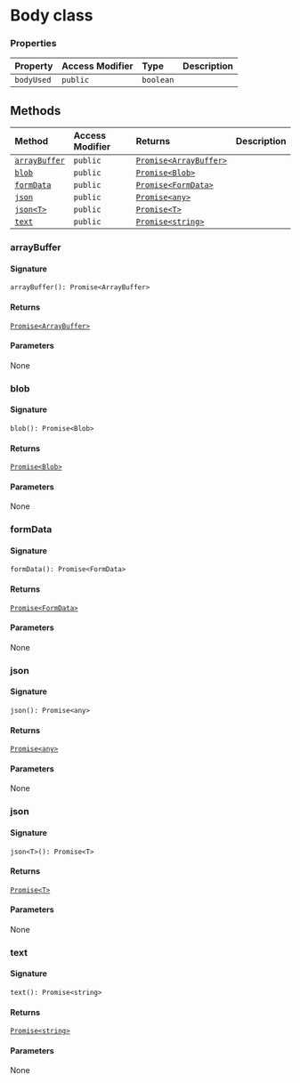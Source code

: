# Body class







### Properties

| Property	   | Access Modifier | Type	| Description|
|:-------------|:----|:-------|:-----------|
|`bodyUsed`     | `public` | `boolean` |  |




## Methods

| Method	   | Access Modifier | Returns	| Description|
|:-------------|:----|:-------|:-----------|
|[`arrayBuffer`](#arraybuffer)     | `public` | [`Promise<ArrayBuffer>`](../es6-promise/promise.md) |  |
|[`blob`](#blob)     | `public` | [`Promise<Blob>`](../es6-promise/promise.md) |  |
|[`formData`](#formdata)     | `public` | [`Promise<FormData>`](../es6-promise/promise.md) |  |
|[`json`](#json)     | `public` | [`Promise<any>`](../es6-promise/promise.md) |  |
|[`json<T>`](#json<t>)     | `public` | [`Promise<T>`](../es6-promise/promise.md) |  |
|[`text`](#text)     | `public` | [`Promise<string>`](../es6-promise/promise.md) |  |





### arrayBuffer



#### Signature
`arrayBuffer(): Promise<ArrayBuffer>`

#### Returns
[`Promise<ArrayBuffer>`](../es6-promise/promise.md)


#### Parameters
None


### blob



#### Signature
`blob(): Promise<Blob>`

#### Returns
[`Promise<Blob>`](../es6-promise/promise.md)


#### Parameters
None


### formData



#### Signature
`formData(): Promise<FormData>`

#### Returns
[`Promise<FormData>`](../es6-promise/promise.md)


#### Parameters
None


### json



#### Signature
`json(): Promise<any>`

#### Returns
[`Promise<any>`](../es6-promise/promise.md)


#### Parameters
None


### json<T>



#### Signature
`json<T>(): Promise<T>`

#### Returns
[`Promise<T>`](../es6-promise/promise.md)


#### Parameters
None


### text



#### Signature
`text(): Promise<string>`

#### Returns
[`Promise<string>`](../es6-promise/promise.md)


#### Parameters
None

